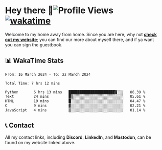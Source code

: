# Hey there :wave:![Profile Views](https://komarev.com/ghpvc/?username=skifli) [![wakatime](https://wakatime.com/badge/user/b4317b02-0c6d-457b-82a4-a448b8a8d1df.svg)](https://wakatime.com/@b4317b02-0c6d-457b-82a4-a448b8a8d1df)

Welcome to my home away from home. Since you are here, why not [**check out my website**](https://skifli.pages.dev); you can find our more about myself there, and if ya want you can sign the guestbook.

## 📊 WakaTime Stats

<!--START_SECTION:waka-->

```txt
From: 16 March 2024 - To: 22 March 2024

Total Time: 7 hrs 12 mins

Python       6 hrs 13 mins   █████████████████████▓░░░   86.39 %
Text         24 mins         █▒░░░░░░░░░░░░░░░░░░░░░░░   05.61 %
HTML         19 mins         █░░░░░░░░░░░░░░░░░░░░░░░░   04.47 %
C            9 mins          ▓░░░░░░░░░░░░░░░░░░░░░░░░   02.21 %
JavaScript   4 mins          ▒░░░░░░░░░░░░░░░░░░░░░░░░   01.14 %
```

<!--END_SECTION:waka-->

## 📞 Contact

All my contact links, including **Discord**, **LinkedIn**, and **Mastodon**, can be found on my website linked above.
